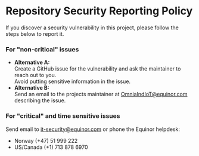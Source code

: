 # Repository Security Reporting Policy

If you discover a security vulnerability in this project, please follow the steps below to report it.

### For "non-critical" issues

- **Alternative A:**  
Create a GitHub issue for the vulnerability and ask the maintainer to reach out to you.  
Avoid putting sensitive information in the issue.
- **Alternative B:**  
Send an email to the projects maintainer at [OmniaIndIoT@equinor.com](mailto:OmniaIndIoT@equinor.com) describing the issue.

### For "critical" and time sensitive issues

Send email to [it-security@equinor.com](mailto:it-security@equinor.com) or​ phone the Equinor helpdesk:

- Norway (+47) 51 999 222
- US/Canada (+1) 713 878 6970